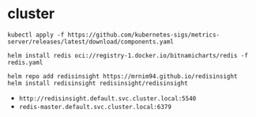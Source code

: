 # cluster

```
kubectl apply -f https://github.com/kubernetes-sigs/metrics-server/releases/latest/download/components.yaml
```

```
helm install redis oci://registry-1.docker.io/bitnamicharts/redis -f redis.yaml
```

```
helm repo add redisinsight https://mrnim94.github.io/redisinsight
helm install redisinsight redisinsight/redisinsight
```

- `http://redisinsight.default.svc.cluster.local:5540`
- `redis-master.default.svc.cluster.local:6379`
